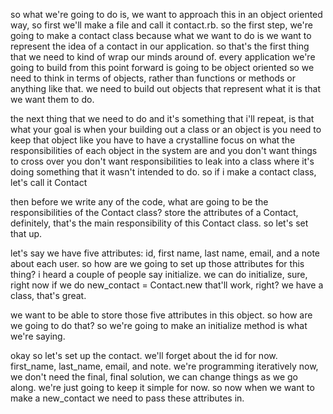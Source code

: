 so what we're going to do is, we want to approach this in an object oriented way, so first we'll make a file and call it contact.rb.  so the first step, we're going to make a contact class because what we want to do is we want to represent the idea of a contact in our application.  so that's the first thing that we need to kind of wrap our minds around of.  every application we're going to build from this point forward is going to be object oriented so we need to think in terms of objects, rather than functions or methods or anything like that.  we need to build out objects that represent what it is that we want them to do.  

the next thing that we need to do and it's something that i'll repeat, is that what your goal is   when your building out a class or an object is you need to keep that object like you have to have a crystalline focus on what the responsibilities of each object in the system are and you don't want things to cross over you don't want responsibilities to leak into a class where it's doing something that it wasn't intended to do.  so if i make a contact class, let's call it Contact  

then before we write any of the code, what are going to be the responsibilities of the Contact class?  store the attributes of a Contact, definitely, that's the main responsibility of this Contact class.  so let's set that up.  

let's say we have five attributes: id, first name, last name, email, and a note about each user.  so how are we going to set up those attributes for this thing?  i heard a couple of people say initialize. we can do initialize, sure, right now if we do new_contact = Contact.new that'll work, right?  we have a class, that's great.  

we want to be able to store those five attributes in this object.  so how are we going to do that?   so we're going to make an initialize method is what we're saying.  

okay so let's set up the contact.  we'll forget about the id for now.  first_name, last_name, email, and note.  we're programming iteratively now, we don't need the final, final solution, we can change things as we go along.  we're just going to keep it simple for now. so now when we want to make a new_contact we need to pass these attributes in.  
